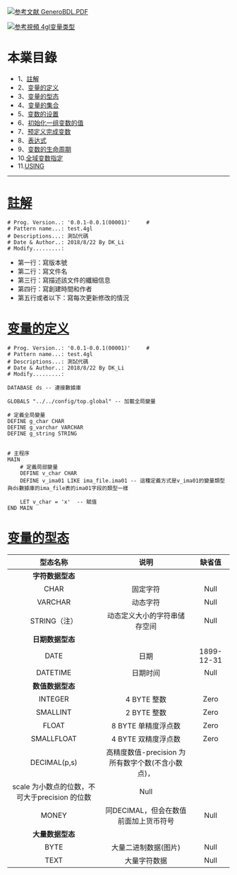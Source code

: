 [![](https://img.shields.io/badge/参考文献-GeneroBDL.PDF-yellow.svg "参考文献 GeneroBDL.PDF")](https://pan.baidu.com/s/1ZF8Dkm9Bh7ad-U5JhKzWbg)

[![](https://img.shields.io/badge/参考視頻-4gl变量类型-yellow.svg "参考視頻 4gl变量类型")](https://pan.baidu.com/s/14-wKtevZb2P5-WIldgZJYw)

# 本業目錄
- 1、[註解](#4gl-01)
- 2、[变量的定义](#4gl-02)
- 3、[变量的型态](#4gl-03)
- 4、[变量的集合](#4gl-04)
- 5、[变数的设置](#4gl-05)
- 6、[初始化一组变数的值](#4gl-06)
- 7、[预定义完成变数](#4gl-07)
- 8、[表达式](#4gl-08)
- 9、[变数的生命周期](#4gl-09)
- 10.[全域变数指定](#4gl-010)
- 11.[USING](#4gl-11)

***

# <a name="4gl-01" href="#" >註解</a>
```
# Prog. Version..: '0.0.1-0.0.1(00001)'     #
# Pattern name...: test.4gl
# Descriptions...: 測試代碼
# Date & Author..: 2018/8/22 By DK_Li
# Modify.........:
```
- 第一行：寫版本號
- 第二行：寫文件名
- 第三行：寫描述該文件的纖細信息
- 第四行：寫創建時間和作者
- 第五行或者以下：寫每次更新修改的情況

# <a name="4gl-02" href="#" >变量的定义</a>
```
# Prog. Version..: '0.0.1-0.0.1(00001)'     #
# Pattern name...: test.4gl
# Descriptions...: 測試代碼
# Date & Author..: 2018/8/22 By DK_Li
# Modify.........:

DATABASE ds -- 連接數據庫

GLOBALS "../../config/top.global" -- 加載全局變量

# 定義全局變量
DEFINE g_char CHAR
DEFINE g_varchar VARCHAR
DEFINE g_string STRING


# 主程序
MAIN
    # 定義局部變量
    DEFINE v_char CHAR
    DEFINE v_ima01 LIKE ima_file.ima01 -- 這種定義方式是v_ima01的變量類型與ds數據庫的ima_file表的ima01字段的類型一樣

    LET v_char = 'x'  -- 賦值
END MAIN
```
# <a name="4gl-03" href="#" >变量的型态</a>
| 型态名称 | 说明 | 缺省值 |
|  :-: | :-: | :-: |
| **字符数据型态** |
| CHAR | 固定字符| Null |
| VARCHAR| 动态字符 | Null |
| STRING（注） | 动态定义大小的字符串储存空间 | Null |
| **日期数据型态** |
| DATE | 日期 | 1899-12-31 |
| DATETIME | 日期时间 | Null |
| **数值数据型态** |
| INTEGER | 4 BYTE 整数 | Zero |
| SMALLINT | 2 BYTE 整数 | Zero |
| FLOAT | 8 BYTE 单精度浮点数 | Zero |
| SMALLFLOAT | 4 BYTE 双精度浮点数 | Zero |
| DECIMAL(p,s) | 高精度数值-precision 为所有数字个数(不含小数点)，
                 scale 为小数点的位数，不可大于precision 的位数 | Null |
| MONEY | 同DECIMAL，但会在数值前面加上货币符号 | Null |
| **大量数据型态** |
| BYTE | 大量二进制数据(图片) | Null |
| TEXT | 大量字符数据 | Null |